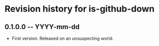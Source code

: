 # Revision history for is-github-down

## 0.1.0.0  -- YYYY-mm-dd

* First version. Released on an unsuspecting world.
